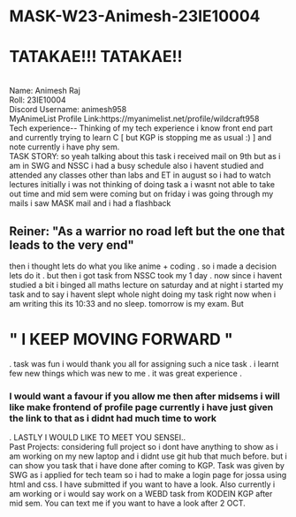 # MASK-W23-Animesh-23IE10004
<h1>TATAKAE!!! TATAKAE!!</h1>
<br>Name: Animesh Raj
<br>Roll: 23IE10004
<br>Discord Username: animesh958
<br>MyAnimeList Profile Link:https://myanimelist.net/profile/wildcraft958
<br>Tech experience-- Thinking of my tech experience i know front end part and currently trying to learn C [ but KGP is stopping me as usual :) ] and note currently i have phy sem.
<br>TASK STORY: so yeah talking about this task i received mail on 9th but as i am in SWG and  NSSC i had a busy schedule also i havent studied and attended any classes other than labs and ET  in august so i had to watch lectures initially i was not thinking of doing task a  i  wasnt not able to take out time and mid sem were coming 
but on friday i was going through my mails i saw MASK mail and i had a  flashback <h2>Reiner: "As a warrior no road left but the one that leads to the very end"</h2>
then i thought lets do what you like anime + coding . so i made a decision lets do it . but then i got task from NSSC took my 1 day . now since i havent studied a bit i binged all maths lecture on saturday and at night i started my task and to say i havent slept whole night doing my task right now when i am writing this its 10:33 and no sleep. tomorrow is my exam. But <h1>" I KEEP MOVING FORWARD "</h1>. task was fun i would thank you all for assigning such a nice task . i learnt few new things which was new to me . it was great experience . <h3>I would want a favour if you allow me then after midsems i will like  make frontend of profile page  currently i have just given the link to that 
 as i didnt had much time to work </h3> . LASTLY I WOULD LIKE TO MEET YOU SENSEI..
<br>Past Projects: considering full project so i dont have anything to show as i am working on my new laptop and i didnt use git hub that much before.
but i can show you task that i have done after coming to KGP. Task was given by SWG as i applied for tech team so i had to make a login page for jossa using html and css. I have submitted if you want to have a look. Also currently i am working or i would say work on a  WEBD task from KODEIN KGP after mid sem. You can text me if you want to have a look after 2 OCT.
